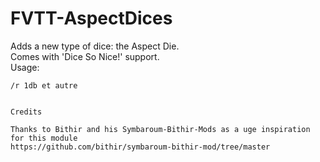 # FVTT-AspectDices
Adds a new type of dice: the Aspect Die.  
Comes with 'Dice So Nice!' support.  
Usage: 
```
/r 1db et autre


Credits

Thanks to Bithir and his Symbaroum-Bithir-Mods as a uge inspiration for this module 
https://github.com/bithir/symbaroum-bithir-mod/tree/master
